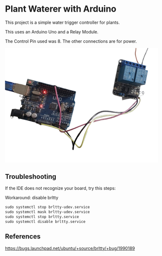 # Plant Waterer with Arduino

This project is a simple water trigger controller for plants.

This uses an Arduino Uno and a Relay Module.

The Control Pin used was 8. The other connections are for power.

![Photo of board installed](./figures/board.png)

## Troubleshooting

If the IDE does not recognize your board, try this steps:

Workaround: disable brltty

```
sudo systemctl stop brltty-udev.service
sudo systemctl mask brltty-udev.service
sudo systemctl stop brltty.service
sudo systemctl disable brltty.service
```

## References

https://bugs.launchpad.net/ubuntu/+source/brltty/+bug/1990189
